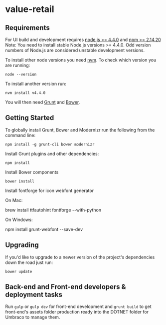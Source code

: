 # value-retail

## Requirements

For UI build and development requires [node.js >= 4.4.0](http://nodejs.org/) and [npm >= 2.14.20](https://www.npmjs.org/)
Note: You need to install stable Node.js versions >= 4.4.0.
Odd version numbers of Node.js are considered
unstable development versions.

To install other node versions
you need [nvm](https://www.npmjs.org/package/nvm).
To check which version you are running:

	node --version

To install another version run:

	nvm install v4.4.0

You will then need [Grunt](http://gruntjs.com) and [Bower](http://bower.io).

## Getting Started

To globally install Grunt, Bower and Modernizr run the following from the command line:

	npm install -g grunt-cli bower modernizr

Install Grunt plugins and other dependencies:

	npm install

Install Bower components

	bower install

Install fontforge for icon webfont generator

On Mac:

brew install ttfautohint fontforge --with-python

On Windows:

npm install grunt-webfont --save-dev

## Upgrading

If you'd like to upgrade to a newer version of the project's dependencies down the road just run:

	bower update

## Back-end and Front-end developers & deployment tasks

Run `gulp` or `gulp dev` for front-end development and `grunt build`
to get front-end's assets folder production ready into the DOTNET folder for Umbraco to manage them.
